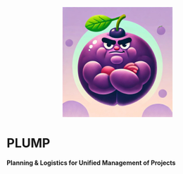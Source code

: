 <p align="center">
  <img src="Assets/Logo.jpeg" width="250">
</p>

# PLUMP  

**Planning & Logistics for Unified Management of Projects**
